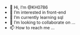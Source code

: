 - 👋 Hi, I’m @KH0786
- 👀 I’m interested in front-end 
- 🌱 I’m currently learning sql
- 💞️ I’m looking to collaborate on ...
- 📫 How to reach me ...

<!---
KH0786/KH0786 is a ✨ special ✨ repository because its `README.md` (this file) appears on your GitHub profile.
You can click the Preview link to take a look at your changes.
--->
